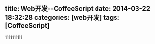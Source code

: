 title: Web开发--CoffeeScript
date: 2014-03-22 18:32:28
categories: [web开发]
tags: [CoffeeScript]
---

<!--more-->


1111111111